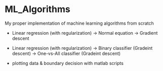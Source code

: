 # ML_Algorithms
My proper implementation of machine learning algorithms from scratch


- Linear regression (with regularization)
  -> Normal equation
  -> Gradient descent
 
- Linear regression (with regularization)
  -> Binary classifier (Gradeint descent)
  -> One-vs-All classifier (Gradeint descent) 


+ plotting data & boundary decision with matlab scripts
